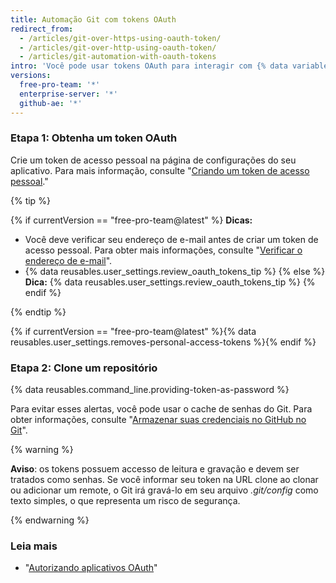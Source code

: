 ```yaml
---
title: Automação Git com tokens OAuth
redirect_from:
  - /articles/git-over-https-using-oauth-token/
  - /articles/git-over-http-using-oauth-token/
  - /articles/git-automation-with-oauth-tokens
intro: 'Você pode usar tokens OAuth para interagir com {% data variables.product.product_name %} por meio de scripts automatizados.'
versions:
  free-pro-team: '*'
  enterprise-server: '*'
  github-ae: '*'
---
```


### Etapa 1: Obtenha um token OAuth

Crie um token de acesso pessoal na página de configurações do seu aplicativo. Para mais informação, consulte "[Criando um token de acesso pessoal](/github/authenticating-to-github/creating-a-personal-access-token)."

{% tip %}

{% if currentVersion == "free-pro-team@latest" %}
**Dicas:**
- Você deve verificar seu endereço de e-mail antes de criar um token de acesso pessoal. Para obter mais informações, consulte "[Verificar o endereço de e-mail](/articles/verifying-your-email-address)".
- {% data reusables.user_settings.review_oauth_tokens_tip %}
{% else %}
**Dica:** {% data reusables.user_settings.review_oauth_tokens_tip %}
{% endif %}

{% endtip %}

{% if currentVersion == "free-pro-team@latest" %}{% data reusables.user_settings.removes-personal-access-tokens %}{% endif %}

### Etapa 2: Clone um repositório

{% data reusables.command_line.providing-token-as-password %}

Para evitar esses alertas, você pode usar o cache de senhas do Git. Para obter informações, consulte "[Armazenar suas credenciais no GitHub no Git](/github/using-git/caching-your-github-credentials-in-git)".

{% warning %}

**Aviso**: os tokens possuem accesso de leitura e gravação e devem ser tratados como senhas. Se você informar seu token na URL clone ao clonar ou adicionar um remote, o Git irá gravá-lo em seu arquivo _.git/config_ como texto simples, o que representa um risco de segurança.

{% endwarning %}

### Leia mais

- "[Autorizando aplicativos OAuth](/v3/oauth/)"
